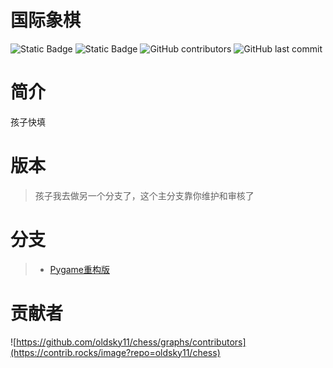 # 国际象棋
![Static Badge](https://img.shields.io/badge/%E8%AF%AD%E8%A8%80-python-blue?logo=python)
![Static Badge](https://img.shields.io/badge/license-MIT-purple)
![GitHub contributors](https://img.shields.io/github/contributors/oldsky11/chess?label=%E8%B4%A1%E7%8C%AE%E8%80%85)
![GitHub last commit](https://img.shields.io/github/last-commit/oldsky11/chess?label=%E4%B8%8A%E6%AC%A1%E6%8F%90%E4%BA%A4)

# 简介
孩子快填

# 版本
> 孩子我去做另一个分支了，这个主分支靠你维护和审核了

# 分支
>- [Pygame重构版](https://github.com/oldsky11/chess/tree/pygame)

# 贡献者
![https://github.com/oldsky11/chess/graphs/contributors](https://contrib.rocks/image?repo=oldsky11/chess)
